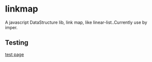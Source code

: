 linkmap
===========

  A  javascript DataStructure lib, link map, like linear-list..Currently use by imper.

## Testing
  [test page](http://switer.github.io/linkmap/test.html)
